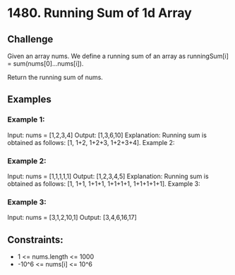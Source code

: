 # 1480. Running Sum of 1d Array

## Challenge

Given an array nums. We define a running sum of an array as runningSum[i] =
sum(nums[0]…nums[i]).

Return the running sum of nums.

## Examples

### Example 1:

Input: nums = [1,2,3,4] Output: [1,3,6,10] Explanation: Running sum is obtained
as follows: [1, 1+2, 1+2+3, 1+2+3+4]. Example 2:

### Example 2:

Input: nums = [1,1,1,1,1] Output: [1,2,3,4,5] Explanation: Running sum is
obtained as follows: [1, 1+1, 1+1+1, 1+1+1+1, 1+1+1+1+1]. Example 3:

### Example 3:

Input: nums = [3,1,2,10,1] Output: [3,4,6,16,17]

## Constraints:

- 1 <= nums.length <= 1000
- -10^6 <= nums[i] <= 10^6
